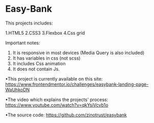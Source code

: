 # Easy-Bank

This projects includes:

1.HTML5 
2.CSS3
3.Flexbox
4.Css grid 

Important notes:

1. It is responsive in most devices (Media Query is also included)
2. It has variables in css (not scss)
3. It includes Css animation
4. It does not contain Js.

•This project is currently available on this site:
https://www.frontendmentor.io/challenges/easybank-landing-page-WaUhkoDN

•The video which explains the projects' process:
https://www.youtube.com/watch?v=qkYsiVcvb1o

•The source code:
https://github.com/zinotrust/easybank



